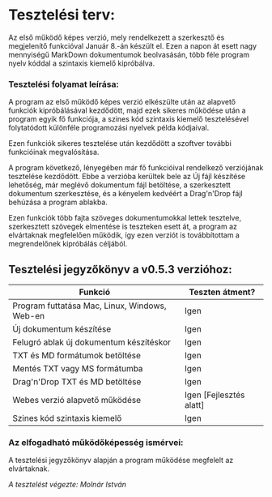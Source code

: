 # Tesztelési terv:

Az első működő képes verzió, mely rendelkezett a szerkesztő és megjelenítő funkcióval Január 8.-án készült el. Ezen a napon át esett nagy mennyiségű MarkDown dokumentumok beolvasásán, több féle program nyelv kóddal a szintaxis kiemelő kipróbálva.

### Tesztelési folyamat leírása:
A program az első működő képes verzió elkészülte után az alapvető funkciók kipróbálásával kezdődött, majd ezek sikeres működése után a program egyik fő funkciója, a szines kód szintaxis kiemelő tesztelésével folytatódott különféle programozási nyelvek példa kódjaival.

Ezen funkciók sikeres tesztelése után kezdődött a szoftver további funkcióinak megvalósítása.

A program következő, lényegében már fő funkcióival rendelkező verziójának tesztelése kezdődött. Ebbe a verzióba kerültek bele az Új fájl készítése lehetőség, már meglévő dokumentum fájl betöltése, a szerkesztett dokumentum szerkesztése, és a kényelem kedvéért a Drag'n'Drop fájl behúzása a program ablakba.

Ezen funkciók több fajta szöveges dokumentumokkal lettek tesztelve, szerkesztett szövegek elmentése is teszteken esett át, a program az elvártaknak megfelelően működik, így ezen verziót is továbbítottam a megrendelőnek kipróbálás céljából.

## Tesztelési jegyzőkönyv a v0.5.3 verzióhoz:

Funkció                                       | Teszten átment?
----------------------------------------------|-----------------
Program futtatása Mac, Linux, Windows, Web-en | Igen
Új dokumentum készítése                       | Igen
Felugró ablak új dokumentum készítéskor       | Igen
TXT és MD formátumok betöltése                | Igen
Mentés TXT vagy MS formátumba                 | Igen
Drag'n'Drop TXT és MD betöltése               | Igen
Webes verzió alapvető működése                | Igen [Fejlesztés alatt]
Szines kód szintaxis kiemelő                  | Igen

### Az elfogadható működőképesség ismérvei:

A tesztelési jegyzőkönyv alapján a program működése megfelelt az elvártaknak.

*A tesztelést végezte: Molnár István*

